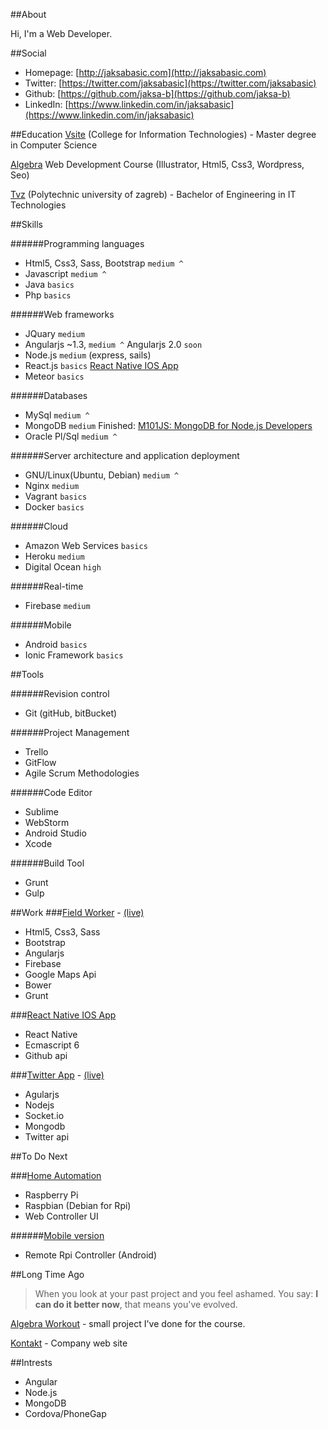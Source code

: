 ##About

Hi, I'm a Web Developer.

##Social
- Homepage: [http://jaksabasic.com](http://jaksabasic.com)
- Twitter: [https://twitter.com/jaksabasic](https://twitter.com/jaksabasic)
- Github: [https://github.com/jaksa-b](https://github.com/jaksa-b)
- LinkedIn: [https://www.linkedin.com/in/jaksabasic](https://www.linkedin.com/in/jaksabasic)

##Education
[Vsite](http://vsite.hr/?q=en) (College for Information Technologies) - Master degree in Computer Science 

[Algebra](http://www.algebra.hr/) Web Development Course (Illustrator, Html5, Css3, Wordpress, Seo)

[Tvz](http://tvz.hr/en/) (Polytechnic university of zagreb) - Bachelor of Engineering in IT Technologies 


##Skills

######Programming languages

- Html5, Css3, Sass, Bootstrap `medium ^`
- Javascript `medium ^`
- Java `basics`
- Php `basics`


######Web frameworks

- JQuary `medium`
- Angularjs ~1.3, `medium ^` Angularjs 2.0 `soon`
- Node.js `medium` (express, sails)
- React.js `basics` [React Native IOS App](https://github.com/jaksa-b/githubProfiler)
- Meteor `basics`


######Databases

- MySql `medium ^`
- MongoDB `medium`  Finished: [M101JS: MongoDB for Node.js Developers](https://university.mongodb.com/course_completion/44941a645a4b47c9ac4705bd9713d203)
- Oracle Pl/Sql `medium ^`

######Server architecture and application deployment
- GNU/Linux(Ubuntu, Debian) `medium ^`
- Nginx `medium`
- Vagrant `basics`
- Docker `basics`

######Cloud
- Amazon Web Services `basics`
- Heroku `medium`
- Digital Ocean `high`

######Real-time

- Firebase `medium`

######Mobile
- Android `basics`
- Ionic Framework `basics`

##Tools

######Revision control
- Git (gitHub, bitBucket)

######Project Management
- Trello
- GitFlow
- Agile Scrum Methodologies

######Code Editor

- Sublime
- WebStorm
- Android Studio
- Xcode

######Build Tool
- Grunt 
- Gulp 



##Work
###[Field Worker](https://github.com/jaksa-b/FieldWorker) - [(live)](https://fieldworker0.firebaseapp.com) 

- Html5, Css3, Sass
- Bootstrap
- Angularjs
- Firebase
- Google Maps Api
- Bower
- Grunt

###[React Native IOS App](https://github.com/jaksa-b/githubProfiler)

- React Native
- Ecmascript 6
- Github api

###[Twitter App](https://github.com/jaksa-b/twitter) - [(live)](https://twitter-app-demo.herokuapp.com/)
- Agularjs 
- Nodejs 
- Socket.io 
- Mongodb
- Twitter api


##To Do Next

###[Home Automation](https://github.com/jaksa-b/SmartHouse)
- Raspberry Pi
- Raspbian (Debian for Rpi)
- Web Controller UI

######[Mobile version](https://github.com/jaksa-b/RpiRemote)
- Remote Rpi Controller (Android)

##Long Time Ago

> When you look at your past project and you feel ashamed. You say: **I can do it better now**, that means you've evolved.


[Algebra Workout](http://jaksabasic.com/old/algebra/) - small project I've done for the course.

[Kontakt](http://www.kontakt-zd.hr/) - Company web site



##Intrests
- Angular
- Node.js 
- MongoDB 
- Cordova/PhoneGap

